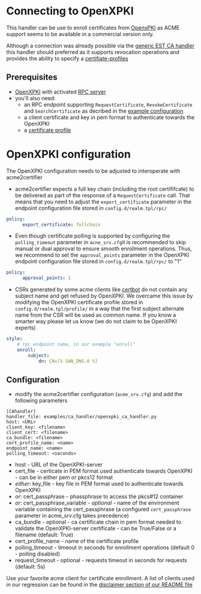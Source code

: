 <!-- markdownlint-disable  MD013 -->
<!-- wiki-title CA handler for OpenXPKI -->
# Connecting to OpenXPKI

This handler can be use to enroll certificates from [OpenxPKI](https://www.openxpki.org/) as ACME support seems to be available in a commercial version only.

Although a connection was already possible via the [generic EST CA handler](est.md) this handler should preferred as it supports revocation operations and provides the ability to specify a [certifiate-profiles](https://openxpki.readthedocs.io/en/stable/reference/configuration/profile.html)

## Prerequisites

- [OpenXPKI](https://www.openxpki.org/) with activated [RPC server](https://openxpki.readthedocs.io/en/stable/subsystems/rpc.html)
- you'll also need:
  - an RPC endpoint supporting `RequestCertificate`, `RevokeCertificate` and `SearchCertificate` as decribed in the [example configuration](https://github.com/openxpki/openxpki-config/blob/community/rpc/enroll.conf)
  - a client certificate and key in pem format to authenticate towards the OpenXPKI
  - a [certificate profile](https://openxpki.readthedocs.io/en/stable/reference/configuration/profile.html)

# OpenXPKI configuration

The OpenXPKI configuration needs to be adjusted to interoperate with acme2certifier

- acme2certifier expects a full key chain (including the root certififcate) to be delivered as part of the response of a `RequestCertificate` call.  That means that you need to adjust the `export_certificate` parameter in the endpoint configuration file stored in `config.d/realm.tpl/rpc/`

```yaml
policy:
      export_certificate: fullchain
```

- Even though certificate polling is supported by configuring the `polling_timeout` parameter in `acne_srv.cfg`it is recommended to skip manual or dual approval to ensure smooth enrollment operations.  Thus, we recommend to set the `approval_points` parameter in the OpenXPKI endpoint configuration file stored in `config.d/realm.tpl/rpc/` to "1"

```yaml
policy:
      approval_points: 1
```

- CSRs generated by some acme clients like [certbot](https://certbot.eff.org/) do not contain any subject name and get refused by OpenXPKI. We overcame this issue by modifying the OpenXPKI certificate profile stored in `config.d/realm.tpl/profile/` in a way that the first subject alternate name from the CSR will be used as common name. If you know a smarter way please let us know (we do not claim to be OpenXPKI experts)

```yaml
style:
    # rpc endpoint name, in our example "enroll"
    enroll:
        subject:
            dn: CN=[% SAN_DNS.0 %]
```

## Configuration

- modify the acme2certifier configuration (`acme_srv.cfg`) and add the following parameters

```config
[CAhandler]
handler_file: examples/ca_handler/openxpki_ca_handler.py
host: <URL>
client_key: <filename>
client_cert: <filename>
ca_bundle: <filename>
cert_profile_name: <name>
endpoint_name: <name>
polling_timeout: <seconds>
```

- host - URL of the OpenXPKI-server
- cert_file - certicate in PEM format used authenticate towards OpenXPKI - can be in either pem or pkcs12 format
- _either_: key_file - key file in PEM format used to authenticate towards OpenXPKI
- _or_: cert_passphrase - phassphrase to access the pkcs#12 container
- _or_: cert_passphrase_variable - *optional* - name of the environment variable containing the cert_passphrase (a configured `cert_passphrase` parameter in acme_srv.cfg takes precedence)
- ca_bundle - optional - ca certificate chain in pem format needed to validate the OpenXPKI-server certificate - can be True/False or a filename (default: True)
- cert_profile_name - name of the certificate profile
- polling_timeout - timeout in seconds for enrollment operations (default 0 - polling disabled)
- request_timeout - optional - requests timeout in seconds for requests (default: 5s)

Use your favorite acme client for certificate enrollment. A list of clients used in our regression can be found in the [disclaimer section of our README file](../README.md)
